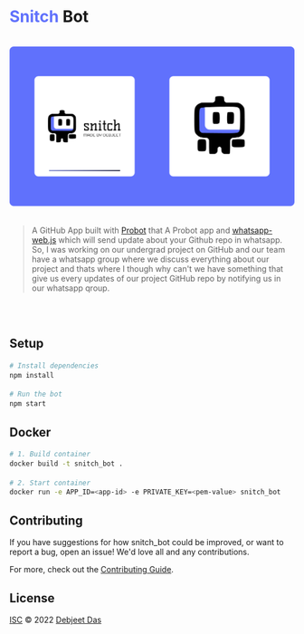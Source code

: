 # <strong style="color:#6071fc;">Snitch</strong> Bot

<br>
<img src="./app_banner.png">
<br><br>

> A GitHub App built with [Probot](https://github.com/probot/probot) that A Probot app and [whatsapp-web.js](https://github.com/pedroslopez/whatsapp-web.js/) which will send update about your Github repo in whatsapp. <br>So, I was working on our undergrad project on GitHub and our team have a whatsapp group where we discuss everything about our project and thats where I though why can't we have something that give us every updates of our project GitHub repo by notifying us in our whatsapp qroup.

<br><br>

## Setup

```sh
# Install dependencies
npm install

# Run the bot
npm start
```

## Docker

```sh
# 1. Build container
docker build -t snitch_bot .

# 2. Start container
docker run -e APP_ID=<app-id> -e PRIVATE_KEY=<pem-value> snitch_bot
```

## Contributing

If you have suggestions for how snitch_bot could be improved, or want to report a bug, open an issue! We'd love all and any contributions.

For more, check out the [Contributing Guide](CONTRIBUTING.md).

## License

[ISC](LICENSE) © 2022 <a href="https://dasdebjeet.github.io">Debjeet Das</a>
